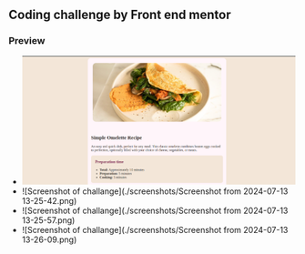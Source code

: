 
## Coding challenge by Front end mentor

### Preview

- <img src="./screenshots/Screenshot from 2024-07-13 13-25-32.png">
- ![Screenshot of challange](./screenshots/Screenshot from 2024-07-13 13-25-42.png)
- ![Screenshot of challange](./screenshots/Screenshot from 2024-07-13 13-25-57.png)
- ![Screenshot of challange](./screenshots/Screenshot from 2024-07-13 13-26-09.png)
